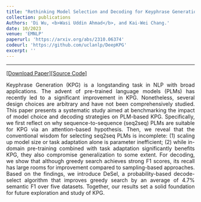 ```yaml
---
title: "Rethinking Model Selection and Decoding for Keyphrase Generation with Pre-trained Sequence-to-Sequence Models"
collection: publications
Authors: 'Di Wu, <b>Wasi Uddin Ahmad</b>, and Kai-Wei Chang.'
date: 10/2023
venue: 'EMNLP'
paperurl: 'https://arxiv.org/abs/2310.06374'
codeurl: 'https://github.com/uclanlp/DeepKPG'
excerpt: ''
---
```

---
<a href='https://arxiv.org/pdf/2310.06374.pdf' target="_blank">[Download Paper]</a><a href='https://github.com/uclanlp/DeepKPG' target="_blank">[Source Code]</a>

<p align="justify">
Keyphrase Generation (KPG) is a longstanding task in NLP with broad applications. The advent of pre-trained language models (PLMs) has recently led to a significant improvement in KPG. 
Nonetheless, several design choices are arbitrary and have not been comprehensively studied. This paper presents a systematic study aimed at benchmarking the impact of model choice and 
decoding strategies on PLM-based KPG. Specifically, we first reflect on why sequence-to-sequence (seq2seq) PLMs are suitable for KPG via an attention-based hypothesis. Then, we reveal that 
the conventional wisdom for selecting seq2seq PLMs is incomplete: (1) scaling up model size or task adaptation alone is parameter inefficient; (2) while in-domain pre-training combined 
with task adaptation significantly benefits KPG, they also compromise generalization to some extent. For decoding, we show that although greedy search achieves strong F1 scores, its recall 
has large rooms for improvement compared to sampling-based approaches. Based on the findings, we introduce DeSel, a probability-based decode-select algorithm that improves greedy search by 
an average of 4.7% semantic F1 over five datasets. Together, our results set a solid foundation for future exploration and study of KPG.
</p>
